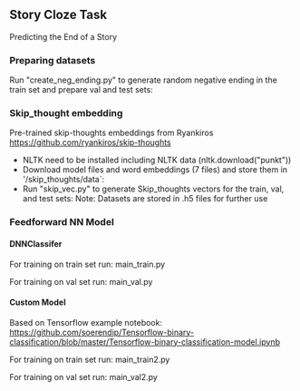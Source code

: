 ## Story Cloze Task
Predicting the End of a Story

### Preparing datasets
Run "create_neg_ending.py" to generate random negative ending in the train set and prepare val and test sets:

### Skip_thought embedding
Pre-trained skip-thoughts embeddings from Ryankiros
https://github.com/ryankiros/skip-thoughts

- NLTK need to be installed including NLTK data (nltk.download("punkt"))
- Download model files and word embeddings (7 files) and store them in '/skip_thoughts/data`:
- Run "skip_vec.py" to generate Skip_thoughts vectors for the train, val, and test sets:
	Note: Datasets are stored in .h5 files for further use

### Feedforward NN Model

#### DNNClassifer

For training on train set run: main_train.py

For training on val set run: main_val.py

####  Custom Model
Based on Tensorflow example notebook:
https://github.com/soerendip/Tensorflow-binary-classification/blob/master/Tensorflow-binary-classification-model.ipynb

For training on train set run: main_train2.py

For training on val set run: main_val2.py


